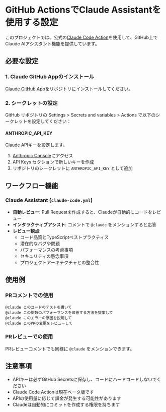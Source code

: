 # GitHub ActionsでClaude Assistantを使用する設定

このプロジェクトでは、公式の[Claude Code Action](https://github.com/anthropics/claude-code-action)を使用して、GitHub上でClaude AIアシスタント機能を提供しています。

## 必要な設定

### 1. Claude GitHub Appのインストール
[Claude GitHub App](https://github.com/apps/claude-ai)をリポジトリにインストールしてください。

### 2. シークレットの設定
GitHub リポジトリの Settings > Secrets and variables > Actions で以下のシークレットを設定してください：

#### ANTHROPIC_API_KEY
Claude APIキーを設定します。

1. [Anthropic Console](https://console.anthropic.com/)にアクセス
2. API Keys セクションで新しいキーを作成
3. リポジトリのシークレットに `ANTHROPIC_API_KEY` として追加

## ワークフロー機能

### Claude Assistant (`claude-code.yml`)
- **自動レビュー**: Pull Requestを作成すると、Claudeが自動的にコードをレビュー
- **インタラクティブアシスト**: コメントで `@claude` をメンションすると応答
- **レビュー観点**:
  - コード品質とTypeScriptベストプラクティス
  - 潜在的なバグや問題
  - パフォーマンスの考慮事項
  - セキュリティの懸念事項
  - プロジェクトアーキテクチャとの整合性

## 使用例

### PRコメントでの使用
```
@claude このコードのテストを書いて
@claude この関数のパフォーマンスを改善する方法を提案して
@claude このエラーの原因を説明して
@claude このPRの変更をレビューして
```

### PRレビューでの使用
PRレビューコメントでも同様に `@claude` をメンションできます。

## 注意事項

- APIキーは必ずGitHub Secretsに保存し、コードにハードコードしないでください
- Claude Code Actionは現在ベータ版です
- APIの使用量に応じて課金が発生する可能性があります
- Claudeは自動的にコミットを作成する権限を持ちます
